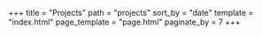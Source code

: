 +++
title = "Projects"
path = "projects"
sort_by = "date"
template = "index.html"
page_template = "page.html"
paginate_by = 7
+++
